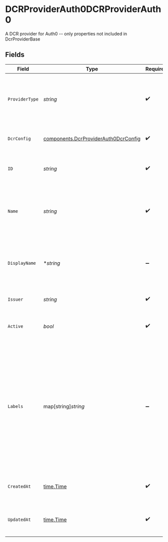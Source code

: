 # DCRProviderAuth0DCRProviderAuth0

A DCR provider for Auth0 -- only properties not included in DcrProviderBase


## Fields

| Field                                                                                                                                                                                                                             | Type                                                                                                                                                                                                                              | Required                                                                                                                                                                                                                          | Description                                                                                                                                                                                                                       | Example                                                                                                                                                                                                                           |
| --------------------------------------------------------------------------------------------------------------------------------------------------------------------------------------------------------------------------------- | --------------------------------------------------------------------------------------------------------------------------------------------------------------------------------------------------------------------------------- | --------------------------------------------------------------------------------------------------------------------------------------------------------------------------------------------------------------------------------- | --------------------------------------------------------------------------------------------------------------------------------------------------------------------------------------------------------------------------------- | --------------------------------------------------------------------------------------------------------------------------------------------------------------------------------------------------------------------------------- |
| `ProviderType`                                                                                                                                                                                                                    | *string*                                                                                                                                                                                                                          | :heavy_check_mark:                                                                                                                                                                                                                | The type of DCR provider. Can be one of the following - auth0, azureAd, curity, okta, http                                                                                                                                        |                                                                                                                                                                                                                                   |
| `DcrConfig`                                                                                                                                                                                                                       | [components.DcrProviderAuth0DcrConfig](../../models/components/dcrproviderauth0dcrconfig.md)                                                                                                                                      | :heavy_check_mark:                                                                                                                                                                                                                | The DCR configuration for this DCR provider.                                                                                                                                                                                      |                                                                                                                                                                                                                                   |
| `ID`                                                                                                                                                                                                                              | *string*                                                                                                                                                                                                                          | :heavy_check_mark:                                                                                                                                                                                                                | Contains a unique identifier used by the API for this resource.                                                                                                                                                                   | 5f9fd312-a987-4628-b4c5-bb4f4fddd5f7                                                                                                                                                                                              |
| `Name`                                                                                                                                                                                                                            | *string*                                                                                                                                                                                                                          | :heavy_check_mark:                                                                                                                                                                                                                | The name of the DCR provider. This is used to identify the DCR provider in the Konnect UI.<br/>                                                                                                                                   |                                                                                                                                                                                                                                   |
| `DisplayName`                                                                                                                                                                                                                     | **string*                                                                                                                                                                                                                         | :heavy_minus_sign:                                                                                                                                                                                                                | The display name of the DCR provider. This is used to identify the DCR provider in the Portal UI.<br/>                                                                                                                            |                                                                                                                                                                                                                                   |
| `Issuer`                                                                                                                                                                                                                          | *string*                                                                                                                                                                                                                          | :heavy_check_mark:                                                                                                                                                                                                                | The issuer of the DCR provider.                                                                                                                                                                                                   |                                                                                                                                                                                                                                   |
| `Active`                                                                                                                                                                                                                          | *bool*                                                                                                                                                                                                                            | :heavy_check_mark:                                                                                                                                                                                                                | At least one active auth strategy is using this DCR provider.                                                                                                                                                                     |                                                                                                                                                                                                                                   |
| `Labels`                                                                                                                                                                                                                          | map[string]*string*                                                                                                                                                                                                               | :heavy_minus_sign:                                                                                                                                                                                                                | Labels store metadata of an entity that can be used for filtering an entity list or for searching across entity types. <br/><br/>Keys must be of length 1-63 characters, and cannot start with "kong", "konnect", "mesh", "kic", or "_".<br/> | {<br/>"env": "test"<br/>}                                                                                                                                                                                                         |
| `CreatedAt`                                                                                                                                                                                                                       | [time.Time](https://pkg.go.dev/time#Time)                                                                                                                                                                                         | :heavy_check_mark:                                                                                                                                                                                                                | An ISO-8601 timestamp representation of entity creation date.                                                                                                                                                                     | 2022-11-04T20:10:06.927Z                                                                                                                                                                                                          |
| `UpdatedAt`                                                                                                                                                                                                                       | [time.Time](https://pkg.go.dev/time#Time)                                                                                                                                                                                         | :heavy_check_mark:                                                                                                                                                                                                                | An ISO-8601 timestamp representation of entity update date.                                                                                                                                                                       | 2022-11-04T20:10:06.927Z                                                                                                                                                                                                          |